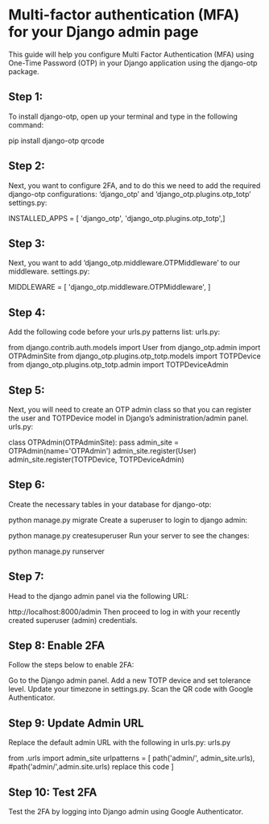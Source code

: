 # Multi-factor authentication (MFA) for your Django admin page
This guide will help you configure Multi Factor Authentication (MFA) using One-Time Password (OTP) in your Django application using the django-otp package.

## Step 1:
To install django-otp, open up your terminal and type in the following command:

pip install django-otp qrcode
## Step 2:
Next, you want to configure 2FA, and to do this we need to add the required django-otp configurations: ‘django_otp’ and ‘django_otp.plugins.otp_totp’ settings.py:

INSTALLED_APPS = [
'django_otp',
'django_otp.plugins.otp_totp',]

## Step 3:
Next, you want to add ‘django_otp.middleware.OTPMiddleware’ to our middleware. settings.py:

MIDDLEWARE = [
'django_otp.middleware.OTPMiddleware',
]

## Step 4:
Add the following code before your urls.py patterns list: urls.py:

from django.contrib.auth.models import User
from django_otp.admin import OTPAdminSite
from django_otp.plugins.otp_totp.models import TOTPDevice
from django_otp.plugins.otp_totp.admin import TOTPDeviceAdmin

## Step 5:
Next, you will need to create an OTP admin class so that you can register the user and TOTPDevice model in Django’s administration/admin panel. urls.py:

class OTPAdmin(OTPAdminSite):
pass
admin_site = OTPAdmin(name='OTPAdmin')
admin_site.register(User)
admin_site.register(TOTPDevice, TOTPDeviceAdmin)

## Step 6:
Create the necessary tables in your database for django-otp:

python manage.py migrate
Create a superuser to login to django admin:

python manage.py createsuperuser
Run your server to see the changes:

python manage.py runserver
## Step 7:
Head to the django admin panel via the following URL:

http://localhost:8000/admin Then proceed to log in with your recently created superuser (admin) credentials.
## Step 8: Enable 2FA
Follow the steps below to enable 2FA:

Go to the Django admin panel.
Add a new TOTP device and set tolerance level.
Update your timezone in settings.py.
Scan the QR code with Google Authenticator.
## Step 9: Update Admin URL
Replace the default admin URL with the following in urls.py: urls.py

from .urls import admin_site
urlpatterns = [
path('admin/', admin_site.urls), #path('admin/',admin.site.urls) replace this code
]

## Step 10: Test 2FA
Test the 2FA by logging into Django admin using Google Authenticator.
